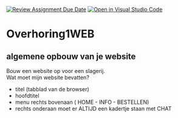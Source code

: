 [![Review Assignment Due Date](https://classroom.github.com/assets/deadline-readme-button-22041afd0340ce965d47ae6ef1cefeee28c7c493a6346c4f15d667ab976d596c.svg)](https://classroom.github.com/a/WC1YlDOa)
[![Open in Visual Studio Code](https://classroom.github.com/assets/open-in-vscode-2e0aaae1b6195c2367325f4f02e2d04e9abb55f0b24a779b69b11b9e10269abc.svg)](https://classroom.github.com/online_ide?assignment_repo_id=16324875&assignment_repo_type=AssignmentRepo)
# Overhoring1WEB

## algemene opbouw van je website
Bouw een website op voor een slagerij. <br>
Wat moet mijn website bevatten? 
* titel (tabblad van de browser)
* hoofdtitel
* menu rechts bovenaan ( HOME - INFO - BESTELLEN)
* rechts onderaan moet er ALTIJD een kadertje staan met CHAT
